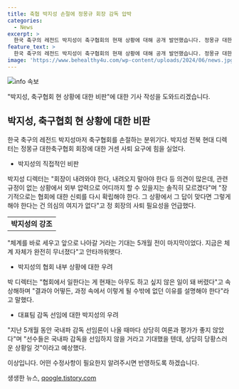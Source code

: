 ```yaml
---
title: 축협 박지성 손절에 정몽규 회장 감독 압박
categories:
  - News
excerpt: >
  한국 축구의 레전드 박지성이 축구협회의 현재 상황에 대해 공개 발언했습니다. 정몽규 대한축구협회 회장에 대한 사퇴 요구를 내세웠고, 협회에서 일하는 것이 아무도 원하지 않는 상황이라고 토로했습니다. 또한, 대표팀 감독 선임에 대한 의문과 관련하여도 우려했는데, 이로써 축구계의 불안한 상황을 드러냈습니다. 박지성의 발언이 현재 축구계의 관심사로 떠오르고 있습니다.
feature_text: >
  한국 축구의 레전드 박지성이 축구협회의 현재 상황에 대해 공개 발언했습니다. 정몽규 대한축구협회 회장에 대한 사퇴 요구를 내세웠고, 협회에서 일하는 것이 아무도 원하지 않는 상황이라고 토로했습니다. 또한, 대표팀 감독 선임에 대한 의문과 관련하여도 우려했는데, 이로써 축구계의 불안한 상황을 드러냈습니다. 박지성의 발언이 현재 축구계의 관심사로 떠오르고 있습니다.
image: 'https://www.behealthy4u.com/wp-content/uploads/2024/06/news.jpg'
---
```


<p><img src="https://www.behealthy4u.com/wp-content/uploads/2024/06/news.jpg" alt="info 속보" /></p>

<p>"박지성, 축구협회 현 상황에 대한 비판"에 대한 기사 작성을 도와드리겠습니다.</p>

<h2 data-ke-size="size26">박지성, 축구협회 현 상황에 대한 비판</h2>

<p data-ke-size="size16">한국 축구의 레전드 박지성마저 축구협회를 손절하는 분위기다. 박지성 전북 현대 디렉터는 정몽규 대한축구협회 회장에 대한 거센 사퇴 요구에 힘을 실었다.</p>

<ul>
<li>박지성의 직접적인 비판</li>
</ul>

<p data-ke-size="size16">박지성 디렉터는 "회장이 내려와야 한다, 내려오지 말아야 한다 등 의견이 많은데, 관련 규정이 없는 상황에서 외부 압력으로 어디까지 할 수 있을지는 솔직히 모르겠다"며 "장기적으로는 협회에 대한 신뢰를 다시 확립해야 한다. 그 상황에서 그 답이 맞다면 그렇게 해야 한다는 건 의심의 여지가 없다"고 정 회장의 사퇴 필요성을 언급했다.</p>

<table>
<tr>
<td style="text-align: center; height: 17px;"><b>박지성의 강조</b></td>
</tr>
</table>

<p data-ke-size="size16">"체계를 바로 세우고 앞으로 나아갈 거라는 기대는 5개월 전이 마지막이었다. 지금은 체계 자체가 완전히 무너졌다"고 안타까워햇다.</p>

<ul>
<li>박지성의 협회 내부 상황에 대한 우려</li>
</ul>

<p data-ke-size="size16">박 디렉터는 "협회에서 일한다는 게 현재는 아무도 하고 싶지 않은 일이 돼 버렸다"고 속상해하며 "결과야 어떻든, 과정 속에서 이렇게 될 수밖에 없던 이유를 설명해야 한다"라고 말했다.</p>

<ul>
<li>대표팀 감독 선임에 대한 박지성의 우려</li>
</ul>

<p data-ke-size="size16">"지난 5개월 동안 국내파 감독 선임론이 나올 때마다 상당히 여론과 평가가 좋지 않았다"며 "선수들은 국내파 감독을 선임하지 않을 거라고 기대했을 텐데, 상당히 당황스러운 상황일 것"이라고 예상했다.</p>

<p>이상입니다. 어떤 수정사항이 필요한지 알려주시면 반영하도록 하겠습니다.</p>
생생한 뉴스, <a href="https://qoogle.tistory.com" rel="dofollow">qoogle.tistory.com</a>


